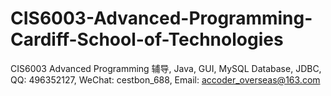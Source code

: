 # CIS6003-Advanced-Programming-Cardiff-School-of-Technologies
CIS6003 Advanced Programming 辅导, Java, GUI, MySQL Database, JDBC, QQ: 496352127, WeChat: cestbon_688, Email: accoder_overseas@163.com
